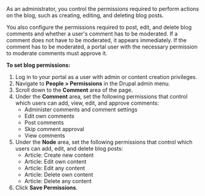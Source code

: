 As an administrator, you control the permissions required to perform actions on the blog, such as creating, editing, and deleting blog posts.

You also configure the permissions required to post, edit, and delete blog comments and whether a user's comment has to be moderated. If a comment does not have to be moderated, it appears immediately. If the comment has to be moderated, a portal user with the necessary permission to moderate comments must approve it.

**To set blog permissions:**

1. Log in to your portal as a user with admin or content creation privileges.
2. Navigate to **People > Permissions** in the Drupal admin menu.
3. Scroll down to the **Comment** area of the page.
4. Under the **Comment** area, set the following permissions that control which users can add, view, edit, and approve comments:  
   * Administer comments and comment settings  
   * Edit own comments  
   * Post comments  
   * Skip comment approval  
   * View comments
5. Under the **Node** area, set the following permissions that control which users can add, edit, and delete blog posts:  
   * Article: Create new content  
   * Article: Edit own content  
   * Article: Edit any content  
   * Article: Delete own content  
   * Article: Delete any content
6. Click **Save Permissions**.